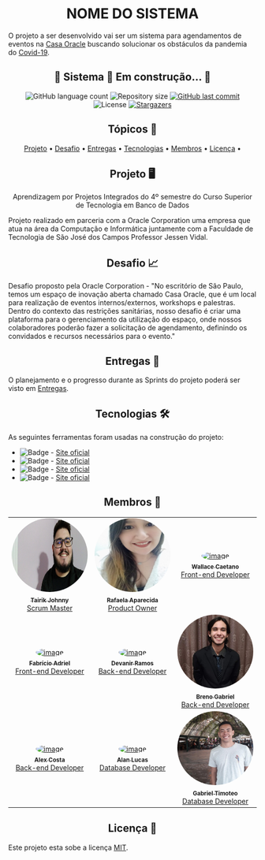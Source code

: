 <h1 align="center">NOME DO SISTEMA</h1>

O projeto a ser desenvolvido vai ser um sistema para agendamentos de eventos na [Casa Oracle](https://blogs.oracle.com/oracle-brasil/casa-oracle-abre-as-portas-para-a-inovacao-em-sao-paulo) buscando solucionar os obstáculos da pandemia do [Covid-19](https://covid.saude.gov.br/).

<h2 align="center">🚧  Sistema 🚀 Em construção...  🚧</h2>

<p align="center">
  <img alt="GitHub language count" src="https://img.shields.io/github/languages/count/API-4-SEMESTRE/PROJETO-API?color=%2304D361">

  <img alt="Repository size" src="https://img.shields.io/github/repo-size/API-4-SEMESTRE/PROJETO-API">

  <a href="https://github.com/tgmarinho/README-ecoleta/commits/master">
    <img alt="GitHub last commit" src="https://img.shields.io/github/last-commit/API-4-SEMESTRE/PROJETO-API">
  </a>
    
   <img alt="License" src="https://img.shields.io/badge/license-MIT-brightgreen">
 
   <a href="https://github.com/API-4-SEMESTRE/PROJETO-API/stargazers">
    <img alt="Stargazers" src="https://img.shields.io/github/stars/API-4-SEMESTRE/PROJETO-API?style=social">
  </a>
</p>

<h2 align="center">Tópicos 🏁</h2>

<p align="center">
 <a href="#projeto-">Projeto</a> •
 <a href="#desafio-">Desafio</a> • 
 <a href="#entregas-">Entregas</a> •
 <a href="#tecnologias-">Tecnologias</a> •
 <a href="#membros-">Membros</a> • 
 <a href="#licença-">Licença</a> • 
</p>

<h2 align="center">Projeto 🖥</h2>

<p align="center">Aprendizagem por Projetos Integrados do 4º semestre do Curso Superior de Tecnologia em Banco de Dados</p>
Projeto realizado em parceria com a Oracle Corporation uma empresa que atua na área da Computação e Informática juntamente com a Faculdade de Tecnologia de São José dos Campos Professor Jessen Vidal.

<h2 align="center">Desafio 📈</h2>

Desafio proposto pela Oracle Corporation - "No escritório de São Paulo, temos um espaço de inovação aberta chamado Casa Oracle, que é um local para realização de eventos internos/externos, workshops e palestras. Dentro do contexto das restrições sanitárias, nosso desafio é criar uma plataforma para o gerenciamento da utilização do espaço, onde nossos colaboradores poderão fazer a solicitação de agendamento, definindo os convidados e recursos necessários para o evento."

<h2 align="center">Entregas 💎</h2>

O planejamento e o progresso durante as Sprints do projeto poderá ser visto em [Entregas](https://github.com/API-4-SEMESTRE/PROJETO-API/wiki/Entregas).

<h2 align="center">Tecnologias 🛠</h2>

As seguintes ferramentas foram usadas na construção do projeto:

- ![Badge](https://img.shields.io/badge/Vue.js-%23696969?style=for-the-badge&logo=vue.js) - [Site oficial](https://vuejs.org/)
- ![Badge](https://img.shields.io/badge/Java-%23696969?style=for-the-badge&logo=Java) - [Site oficial](https://www.java.com/pt-BR/)
- ![Badge](https://img.shields.io/badge/Oracle_Cloud-%23696969?style=for-the-badge&logo=Oracle) - [Site oficial](https://www.oracle.com/br/cloud/)
- ![Badge](https://img.shields.io/badge/Jira_Software-%23696969?style=for-the-badge&logo=jirasoftware) - [Site oficial](https://www.atlassian.com/br/software/jira)

<h2 align="center">Membros 👥</h2>

<table align="center">
    <tr>
        <td align="center">
            <a href="https://linkedin.com/in/tairik-nishimura/">
                <img style="border-radius: 50%;" src="./Documentação/Fotos-Readme/tairik.jpeg" width="200px;" height="150px;" alt="image" />
                <br />
                <sub>
                    <b>Tairik Johnny</b>
                </sub>
            </a>
            <br />
            <a href="https://linkedin.com/in/tairik-nishimura/" title="Tairik">Scrum Master</a>
            <br />
        </td>
        <td align="center">
            <a href="https://www.linkedin.com/in/rafaela-carnaval-70a506138/">
                <img style="border-radius: 50%;" src="./Documentação/Fotos-Readme/rafaela.jpeg" width="200px;" height="150px;" alt="image" />
                <br />
                <sub>
                    <b>Rafaela Aparecida</b>
                </sub>
            </a>
            <br />
            <a href="https://www.linkedin.com/in/rafaela-carnaval-70a506138/" title="Rafaela">Product Owner</a>
            <br />
        </td>
        <td align="center">
            <a href="https://linkedin.com/in/wallace-caetano/">
                <img style="border-radius: 50%;" src="" width="200px;" height="150px;" alt="image" />
                <br />
                <sub>
                    <b>Wallace Caetano</b>
                </sub>
            </a>
            <br />
            <a href="https://linkedin.com/in/wallace-caetano/" title="Wallace">Front-end Developer</a>
            <br />
        </td>
    </tr>
    <tr>
        <td align="center">
            <a href="https://www.linkedin.com/in/fabricioadriel/">
                <img style="border-radius: 50%;" src="" width="200px;" height="150px;" alt="image" />
                <br />
                <sub>
                    <b>Fabrício Adriel</b>
                </sub>
            </a>
            <br />
            <a href="https://www.linkedin.com/in/fabricioadriel/" title="Fabricio">Front-end Developer</a>
            <br />
        </td>
        <td align="center">
            <a href="https://linkedin.com/in/devanir-ramos-junior/">
                <img style="border-radius: 50%;" src="" width="200px;" height="150px;" alt="image" />
                <br />
                <sub>
                    <b>Devanir Ramos</b>
                </sub>
            </a>
            <br />
            <a href="https://linkedin.com/in/devanir-ramos-junior/" title="Devanir">Back-end Developer</a>
            <br />
        </td>
        <td align="center">
            <a href="https://www.linkedin.com/in/breno-m-52a300141">
                <img style="border-radius: 50%;" src="./Documentação/Fotos-Readme/breno.jpeg" width="200px;" height="150px;" alt="image" />
                <br />
                <sub>
                    <b>Breno Gabriel</b>
                </sub>
            </a>
            <br />
            <a href="https://www.linkedin.com/in/breno-m-52a300141" title="Breno">Back-end Developer</a>
            <br />
        </td>
    </tr>
    <tr>
        <td align="center">
            <a href="linkedin.com/in/alex-costa-ba3439187">
                <img style="border-radius: 50%;" src="" width="200px;" height="150px;" alt="image" />
                <br />
                <sub>
                    <b>Alex Costa</b>
                </sub>
            </a>
            <br />
            <a href="linkedin.com/in/alex-costa-ba3439187" title="Alex">Back-end Developer</a>
            <br />
        </td>
        <td align="center">
            <a href="https://www.linkedin.com/in/alan-bezerra/">
                <img style="border-radius: 50%;" src="" width="200px;" height="150px;" alt="image" />
                <br />
                <sub>
                    <b>Alan Lucas</b>
                </sub>
            </a>
            <br />
            <a href="https://www.linkedin.com/in/alan-bezerra/" title="Alan">Database Developer</a>
            <br />
        </td>
        <td align="center">
            <a href="www.linkedin.com/in/gabriel-timoteo-santos">
                <img style="border-radius: 50%;" src="./Documentação/Fotos-Readme/gabriel.jpeg" width="200px;" height="150px;" alt="image" />
                <br />
                <sub>
                    <b>Gabriel Timoteo</b>
                </sub>
            </a>
            <br />
            <a href="www.linkedin.com/in/gabriel-timoteo-santos" title="Gabriel">Database Developer</a>
            <br />
        </td>
    </tr>
</table>

<h2 align="center">Licença 📝</h2>

Este projeto esta sobe a licença [MIT](./LICENSE).
